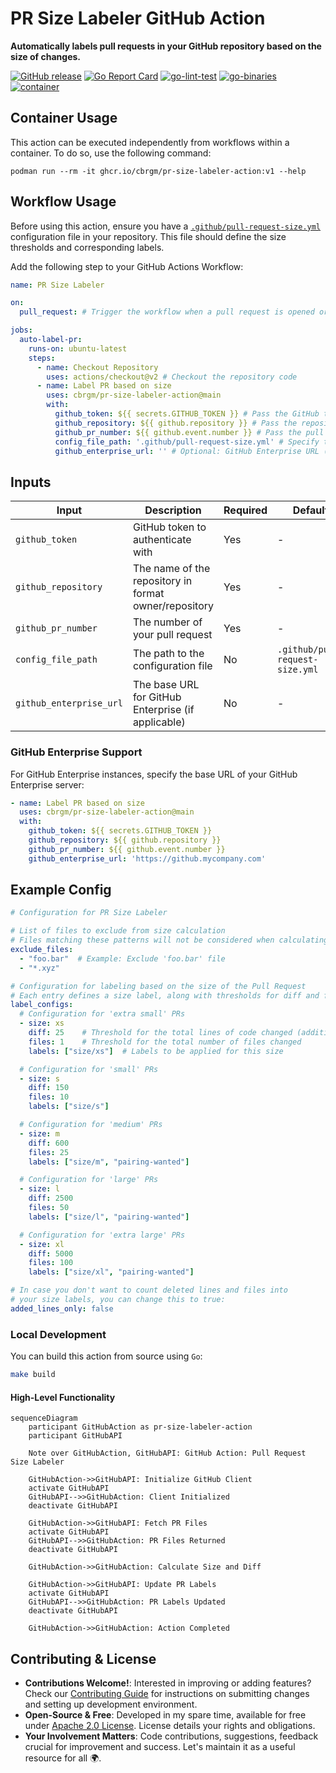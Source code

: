 # PR Size Labeler GitHub Action

**Automatically labels pull requests in your GitHub repository based on the size of changes.**

[![GitHub release](https://img.shields.io/github/release/cbrgm/pr-size-labeler-action.svg)](https://github.com/cbrgm/pr-size-labeler-action)
[![Go Report Card](https://goreportcard.com/badge/github.com/cbrgm/pr-size-labeler-action)](https://goreportcard.com/report/github.com/cbrgm/pr-size-labeler-action)
[![go-lint-test](https://github.com/cbrgm/cbrgm-pr-size-labeler-action/actions/workflows/go-lint-test.yml/badge.svg)](https://github.com/cbrgm/cbrgm-pr-size-labeler-action/actions/workflows/go-lint-test.yml)
[![go-binaries](https://github.com/cbrgm/cbrgm-pr-size-labeler-action/actions/workflows/go-binaries.yml/badge.svg)](https://github.com/cbrgm/cbrgm-pr-size-labeler-action/actions/workflows/go-binaries.yml)
[![container](https://github.com/cbrgm/cbrgm-pr-size-labeler-action/actions/workflows/container.yml/badge.svg)](https://github.com/cbrgm/cbrgm-pr-size-labeler-action/actions/workflows/container.yml)

## Container Usage

This action can be executed independently from workflows within a container. To do so, use the following command:

```
podman run --rm -it ghcr.io/cbrgm/pr-size-labeler-action:v1 --help
```

## Workflow Usage

Before using this action, ensure you have a [`.github/pull-request-size.yml`](.github/pull-request-size.yml) configuration file in your repository. This file should define the size thresholds and corresponding labels.

Add the following step to your GitHub Actions Workflow:

```yaml
name: PR Size Labeler

on:
  pull_request: # Trigger the workflow when a pull request is opened or synchronized

jobs:
  auto-label-pr:
    runs-on: ubuntu-latest
    steps:
      - name: Checkout Repository
        uses: actions/checkout@v2 # Checkout the repository code
      - name: Label PR based on size
        uses: cbrgm/pr-size-labeler-action@main
        with:
          github_token: ${{ secrets.GITHUB_TOKEN }} # Pass the GitHub token for authentication
          github_repository: ${{ github.repository }} # Pass the repository name
          github_pr_number: ${{ github.event.number }} # Pass the pull request number
          config_file_path: '.github/pull-request-size.yml' # Specify the path to the configuration file
          github_enterprise_url: '' # Optional: GitHub Enterprise URL (e.g., https://github.mycompany.com)
```

## Inputs

| Input | Description | Required | Default |
|-------|-------------|----------|---------|
| `github_token` | GitHub token to authenticate with | Yes | - |
| `github_repository` | The name of the repository in format owner/repository | Yes | - |
| `github_pr_number` | The number of your pull request | Yes | - |
| `config_file_path` | The path to the configuration file | No | `.github/pull-request-size.yml` |
| `github_enterprise_url` | The base URL for GitHub Enterprise (if applicable) | No | - |

### GitHub Enterprise Support

For GitHub Enterprise instances, specify the base URL of your GitHub Enterprise server:

```yaml
- name: Label PR based on size
  uses: cbrgm/pr-size-labeler-action@main
  with:
    github_token: ${{ secrets.GITHUB_TOKEN }}
    github_repository: ${{ github.repository }}
    github_pr_number: ${{ github.event.number }}
    github_enterprise_url: 'https://github.mycompany.com'
```

## Example Config

```yml
# Configuration for PR Size Labeler

# List of files to exclude from size calculation
# Files matching these patterns will not be considered when calculating PR size
exclude_files:
  - "foo.bar"  # Example: Exclude 'foo.bar' file
  - "*.xyz"

# Configuration for labeling based on the size of the Pull Request
# Each entry defines a size label, along with thresholds for diff and file count
label_configs:
  # Configuration for 'extra small' PRs
  - size: xs
    diff: 25    # Threshold for the total lines of code changed (additions + deletions)
    files: 1    # Threshold for the total number of files changed
    labels: ["size/xs"]  # Labels to be applied for this size

  # Configuration for 'small' PRs
  - size: s
    diff: 150
    files: 10
    labels: ["size/s"]

  # Configuration for 'medium' PRs
  - size: m
    diff: 600
    files: 25
    labels: ["size/m", "pairing-wanted"]

  # Configuration for 'large' PRs
  - size: l
    diff: 2500
    files: 50
    labels: ["size/l", "pairing-wanted"]

  # Configuration for 'extra large' PRs
  - size: xl
    diff: 5000
    files: 100
    labels: ["size/xl", "pairing-wanted"]

# In case you don't want to count deleted lines and files into
# your size labels, you can change this to true:
added_lines_only: false
```

### Local Development

You can build this action from source using `Go`:

```bash
make build
```

#### High-Level Functionality

```mermaid
sequenceDiagram
    participant GitHubAction as pr-size-labeler-action
    participant GitHubAPI

    Note over GitHubAction, GitHubAPI: GitHub Action: Pull Request Size Labeler

    GitHubAction->>GitHubAPI: Initialize GitHub Client
    activate GitHubAPI
    GitHubAPI-->>GitHubAction: Client Initialized
    deactivate GitHubAPI

    GitHubAction->>GitHubAPI: Fetch PR Files
    activate GitHubAPI
    GitHubAPI-->>GitHubAction: PR Files Returned
    deactivate GitHubAPI

    GitHubAction->>GitHubAction: Calculate Size and Diff

    GitHubAction->>GitHubAPI: Update PR Labels
    activate GitHubAPI
    GitHubAPI-->>GitHubAction: PR Labels Updated
    deactivate GitHubAPI

    GitHubAction->>GitHubAction: Action Completed

```

## Contributing & License

* **Contributions Welcome!**: Interested in improving or adding features? Check our [Contributing Guide](https://github.com/cbrgm/pr-size-labeler-action/blob/main/CONTRIBUTING.md) for instructions on submitting changes and setting up development environment.
* **Open-Source & Free**: Developed in my spare time, available for free under [Apache 2.0 License](https://github.com/cbrgm/pr-size-labeler-action/blob/main/LICENSE). License details your rights and obligations.
* **Your Involvement Matters**: Code contributions, suggestions, feedback crucial for improvement and success. Let's maintain it as a useful resource for all 🌍.
